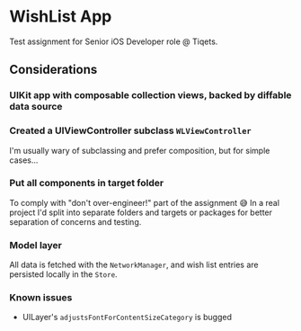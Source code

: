 # WishList App
Test assignment for Senior iOS Developer role @ Tiqets.

## Considerations

### UIKit app with composable collection views, backed by diffable data source

### Created a UIViewController subclass `WLViewController`

I'm usually wary of subclassing and prefer composition, but for simple cases... 

### Put all components in target folder

To comply with "don't over-engineer!" part of the assignment 😅 In a real project I'd split into separate folders and targets or packages for better separation of concerns and testing.

### Model layer

All data is fetched with the `NetworkManager`, and wish list entries are persisted locally in the `Store`. 

### Known issues

* UILayer's `adjustsFontForContentSizeCategory` is bugged
